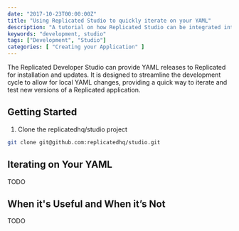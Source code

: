 ```yaml
---
date: "2017-10-23T00:00:00Z"
title: "Using Replicated Studio to quickly iterate on your YAML"
description: "A tutorial on how Replicated Studio can be integrated into your Replicated development workflow."
keywords: "development, studio"
tags: ["Development", "Studio"]
categories: [ "Creating your Application" ]
---
```


The Replicated Developer Studio can provide YAML releases to Replicated for installation and updates. It is designed to streamline the development cycle to allow for local YAML changes, providing a quick way to iterate and test new versions of a Replicated application.

## Getting Started

1. Clone the replicatedhq/studio project

```bash
git clone git@github.com:replicatedhq/studio.git
```

## Iterating on Your YAML

TODO

## When it's Useful and When it’s Not

TODO
